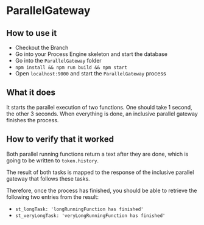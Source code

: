 # ParallelGateway

## How to use it

- Checkout the Branch
- Go into your Process Engine skeleton and start the database
- Go into the `ParallelGateway` folder
- ```npm install && npm run build && npm start```
- Open `localhost:9000` and start the `ParallelGateway` process

## What it does

It starts the parallel execution of two functions. One should take 1 second, the other 3 seconds.
When everything is done, an inclusive parallel gateway finishes the process.

## How to verify that it worked

Both parallel running functions return a text after they are done, which is going to be written to `token.history`.

The result of both tasks is mapped to the response of the inclusive parallel gateway that follows these tasks.

Therefore, once the process has finished, you should be able to retrieve the following two entries from the result:
- `st_longTask: 'longRunningFunction has finished'`
- `st_veryLongTask: 'veryLongRunningFunction has finished'`
